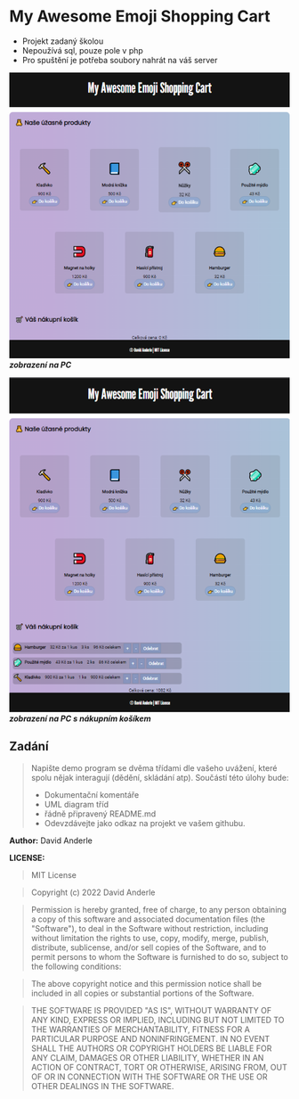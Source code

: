 # My Awesome Emoji Shopping Cart

- Projekt zadaný školou
- Nepoužívá sql, pouze pole v php
- Pro spuštění je potřeba soubory nahrát na váš server

![screenshot_pc.png](https://github.com/Andergonan/MyAwesomeEmojiShoppingCart/blob/main/img_documentation/screenshot_pc_1.png)
**_zobrazení na PC_**

![screenshot_pc.png](https://github.com/Andergonan/MyAwesomeEmojiShoppingCart/blob/main/img_documentation/screenshot_pc_2.png)
**_zobrazení na PC s nákupním košíkem_**

## Zadání

> Napište demo program se dvěma třídami dle vašeho uvážení, které spolu nějak interagují (dědění, skládání atp).
> Součástí této úlohy bude:
>
> - Dokumentační komentáře
> - UML diagram tříd
> - řádně připravený README.md
> - Odevzdávejte jako odkaz na projekt ve vašem githubu.

**Author:** David Anderle

**LICENSE:**

> MIT License

> Copyright (c) 2022 David Anderle

> Permission is hereby granted, free of charge, to any person obtaining a copy
> of this software and associated documentation files (the "Software"), to deal
> in the Software without restriction, including without limitation the rights
> to use, copy, modify, merge, publish, distribute, sublicense, and/or sell
> copies of the Software, and to permit persons to whom the Software is
> furnished to do so, subject to the following conditions:

> The above copyright notice and this permission notice shall be included in all
> copies or substantial portions of the Software.

> THE SOFTWARE IS PROVIDED "AS IS", WITHOUT WARRANTY OF ANY KIND, EXPRESS OR
> IMPLIED, INCLUDING BUT NOT LIMITED TO THE WARRANTIES OF MERCHANTABILITY,
> FITNESS FOR A PARTICULAR PURPOSE AND NONINFRINGEMENT. IN NO EVENT SHALL THE
> AUTHORS OR COPYRIGHT HOLDERS BE LIABLE FOR ANY CLAIM, DAMAGES OR OTHER
> LIABILITY, WHETHER IN AN ACTION OF CONTRACT, TORT OR OTHERWISE, ARISING FROM,
> OUT OF OR IN CONNECTION WITH THE SOFTWARE OR THE USE OR OTHER DEALINGS IN THE
> SOFTWARE.
